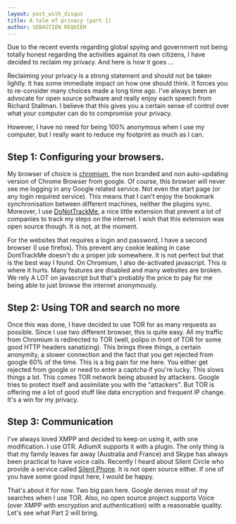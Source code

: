 ```yaml
---
layout: post_with_disqus
title: A tale of privacy (part 1)
author: SEBASTIEN REQUIEM
---
```


<p class="intro">Due to the recent events regarding global spying and government not being totally honest regarding the activities against its own citizens, I have decided to reclaim my privacy. And here is how it goes ...</p>

Reclaiming your privacy is a strong statement and should not be taken lightly. It has some immediate impact on how one should think. It forces you to re-consider many choices made a long time ago. I've always been an advocate for open source software and really enjoy each speech from Richard Stallman. I believe that this gives you a certain sense of control over what your computer can do to compromise your privacy.

However, I have no need for being 100% anonymous when I use my computer, but I really want to reduce my footprint as much as I can.

## Step 1: Configuring your browsers. ##

My browser of choice is [chromium](http://www.chromium.org/), the non branded and non auto-updating version of Chrome Browser from google. Of course, this browser will never see me logging in any Google related service. Not even the start page (or any login required service). This means that I can't enjoy the bookmark synchronisation between different machines, neither the plugins sync. Moreover, I use [DoNotTrackMe](http://abine.com/donottrackme/), a nice little extension that prevent a lot of companies to track my steps on the internet. I wish that this extension was open source though. It is not, at the moment.

For the websites that requires a login and password, I have a second browser (I use firefox). This prevent any cookie leaking in case DontTrackMe doesn't do a proper job somewhere. It is not perfect but that is the best way I found. On Chromium, I also de-activated javascript. This is where it hurts. Many features are disabled and many websites are broken. We rely A LOT on javascript but that's probably the price to pay for me being able to just browse the internet anonymously.

## Step 2: Using TOR and search no more ##

Once this was done, I have decided to use TOR for as many requests as possible. Since I use two different browser, this is quite easy. All my traffic from Chromium is redirected to TOR (well, polipo in front of TOR for some good HTTP headers sanatizing). This brings three things, a certain anonymity, a slower connection and the fact that you get rejected from google 60% of the time. This is a big pain for me here. You either get rejected from google or need to enter a captcha if you're lucky. This slows things a lot. This comes TOR network being abused by attackers. Google tries to protect itself and assimilate you with the "attackers". But TOR is offering me a lot of good stuff like data encryption and frequent IP change. It's a win for my privacy.

## Step 3: Communication ##

I've always loved XMPP and decided to keep on using it, with one modification. I use OTR. AdiumX supports it with a plugin. The only thing is that my family leaves far away (Australia and France) and Skype has always been practical to have voice calls. Recently I heard about Silent Circle who provide a service called [Silent Phone](https://silentcircle.com/web/silent-phone/). It is not open source either. If one of you have some good input here, I would be happy.

That's about it for now. Two big pain here. Google denies most of my searches when I use TOR. Also, no open source project supports Voice (over XMPP with encryption and authentication) with a reasonable quality. Let's see what Part 2 will bring.
